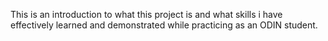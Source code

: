 This is an introduction to what this project is and what skills i have effectively learned and demonstrated while practicing as an ODIN student. 
